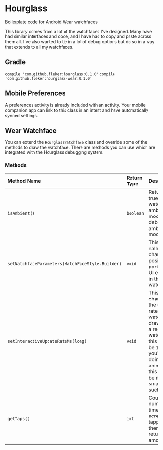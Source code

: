 # Hourglass
Boilerplate code for Android Wear watchfaces

This library comes from a lot of the watchfaces I've designed. Many have had similar interfaces and code, and I have had to copy and paste across them all. I've also wanted to tie in a lot of debug options but do so in a way that extends to all my watchfaces.

## Gradle
`compile 'com.github.fleker:hourglass:0.1.0'`
`compile 'com.github.fleker:hourglass-wear:0.1.0'`

## Mobile Preferences
A preferences activity is already included with an activity. Your mobile companion app can link to this class in an intent and have automatically synced settings.

## Wear Watchface
You can extend the `HourglassWatchface` class and override some of the methods to draw the watchface. There are methods you can use which are integrated with the Hourglass debugging system.

### Methods

| Method Name | Return Type | Description |
| :---        | :---        | :---        |
| `isAmbient()` | `boolean` | Returns true if the watch is in ambient mode or debugging ambient mode |
| `setWatchfaceParameters(WatchFaceStyle.Builder)` | `void` | This can be called to change the position of particular UI elements in the watchface |
| `setInteractiveUpdateRateMs(long)` | `void` | This changes the update rate for the watchface drawing. In a regular watchface, this should be `1000`. If you're doing animations, this should be much smaller, such as `30`. |
| `getTaps()` | `int` | Counts the number of times the screen is tapped and then returns that amount | 